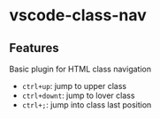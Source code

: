 # vscode-class-nav

## Features

Basic plugin for HTML class navigation

- `ctrl+up`: jump to upper class
- `ctrl+downt`: jump to lover class
- `ctrl+;`: jump into class last position
